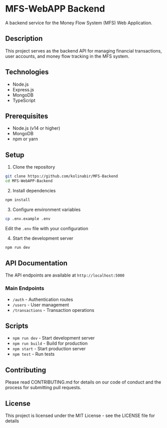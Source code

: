 # MFS-WebAPP Backend

A backend service for the Money Flow System (MFS) Web Application.

## Description

This project serves as the backend API for managing financial transactions, user accounts, and money flow tracking in the MFS system.

## Technologies

- Node.js
- Express.js
- MongoDB
- TypeScript

## Prerequisites

- Node.js (v14 or higher)
- MongoDB
- npm or yarn

## Setup

1. Clone the repository

```bash
git clone https://github.com/kolinabir/MFS-Backend
cd MFS-WebAPP-Backend
```

2. Install dependencies

```bash
npm install
```

3. Configure environment variables

```bash
cp .env.example .env
```

Edit the `.env` file with your configuration

4. Start the development server

```bash
npm run dev
```

## API Documentation

The API endpoints are available at `http://localhost:5000`

### Main Endpoints

- `/auth` - Authentication routes
- `/users` - User management
- `/transactions` - Transaction operations

## Scripts

- `npm run dev` - Start development server
- `npm run build` - Build for production
- `npm start` - Start production server
- `npm test` - Run tests

## Contributing

Please read CONTRIBUTING.md for details on our code of conduct and the process for submitting pull requests.

## License

This project is licensed under the MIT License - see the LICENSE file for details
